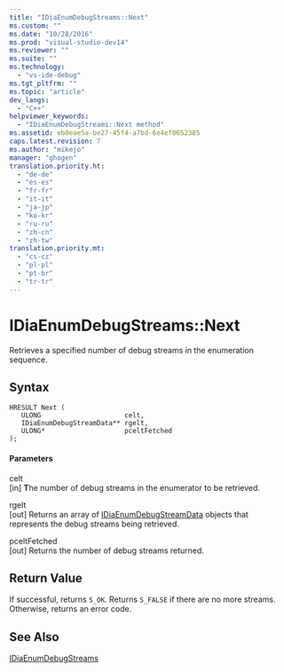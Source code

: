 ```yaml
---
title: "IDiaEnumDebugStreams::Next"
ms.custom: ""
ms.date: "10/28/2016"
ms.prod: "visual-studio-dev14"
ms.reviewer: ""
ms.suite: ""
ms.technology: 
  - "vs-ide-debug"
ms.tgt_pltfrm: ""
ms.topic: "article"
dev_langs: 
  - "C++"
helpviewer_keywords: 
  - "IDiaEnumDebugStreams::Next method"
ms.assetid: eb8eae5a-be27-45f4-a7bd-6e4ef0652385
caps.latest.revision: 7
ms.author: "mikejo"
manager: "ghogen"
translation.priority.ht: 
  - "de-de"
  - "es-es"
  - "fr-fr"
  - "it-it"
  - "ja-jp"
  - "ko-kr"
  - "ru-ru"
  - "zh-cn"
  - "zh-tw"
translation.priority.mt: 
  - "cs-cz"
  - "pl-pl"
  - "pt-br"
  - "tr-tr"
---
```

# IDiaEnumDebugStreams::Next
Retrieves a specified number of debug streams in the enumeration sequence.  
  
## Syntax  
  
```cpp#  
HRESULT Next (   
   ULONG                     celt,   
   IDiaEnumDebugStreamData** rgelt,  
   ULONG*                    pceltFetched  
);  
```  
  
#### Parameters  
 celt  
 [in] **T**he number of debug streams in the enumerator to be retrieved.  
  
 rgelt  
 [out] Returns an array of [IDiaEnumDebugStreamData](../../debugger/debug-interface-access/idiaenumdebugstreamdata.md) objects that represents the debug streams being retrieved.  
  
 pceltFetched  
 [out] Returns the number of debug streams returned.  
  
## Return Value  
 If successful, returns `S_OK`. Returns `S_FALSE` if there are no more streams. Otherwise, returns an error code.  
  
## See Also  
 [IDiaEnumDebugStreams](../../debugger/debug-interface-access/idiaenumdebugstreams.md)